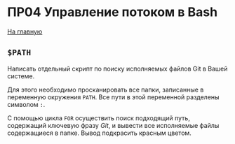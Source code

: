 # ПР04 Управление потоком в Bash

[На главную](/mdk0401.github.io)

## ```$PATH```
Написать отдельный скрипт по поиску исполняемых файлов Git в Вашей системе.

Для этого необходимо просканировать все папки, записанные в переменную окружения ```PATH```. Все пути в этой переменной разделены символом ```:```. 

С помощью цикла ```FOR``` осуществить поиск подходящий путь, содержащий ключевую фразу *Git*, и вывести все исполняемые файлы содержащиеся в папке. Вывод подкрасить красным цветом.

